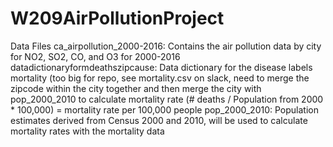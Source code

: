 # W209AirPollutionProject

Data Files
ca_airpollution_2000-2016: Contains the air pollution data by city for NO2, SO2, CO, and O3 for 2000-2016
datadictionaryformdeathszipcause: Data dictionary for the disease labels
mortality (too big for repo, see mortality.csv on slack, need to merge the zipcode within the city together and then merge the city with pop_2000_2010 to calculate mortality rate (# deaths / Population from 2000 * 100,000) = mortality rate per 100,000 people
pop_2000_2010: Population estimates derived from Census 2000 and 2010, will be used to calculate mortality rates with the mortality data 
